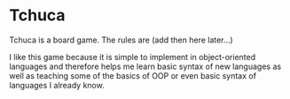 # Tchuca

Tchuca is a board game. The rules are (add then here later...)

I like this game because it is simple to implement in object-oriented languages and therefore helps me learn basic syntax of new languages as well as teaching some of the basics of OOP or even basic syntax of languages I already know.